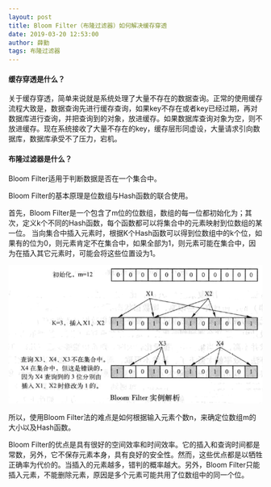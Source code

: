 ```yaml
---
layout: post
title: Bloom Filter（布隆过滤器）如何解决缓存穿透
date: 2019-03-20 12:53:00
author: 薛勤
tags: 布隆过滤器
---
```


#### 缓存穿透是什么？

关于缓存穿透，简单来说就是系统处理了大量不存在的数据查询。正常的使用缓存流程大致是，数据查询先进行缓存查询，如果key不存在或者key已经过期，再对数据库进行查询，并把查询到的对象，放进缓存。如果数据库查询对象为空，则不放进缓存。现在系统接收了大量不存在的key，缓存层形同虚设，大量请求引向数据库，数据库承受不了压力，宕机。

#### 布隆过滤器是什么？

Bloom Filter适用于判断数据是否在一个集合中。

Bloom Filter的基本原理是位数组与Hash函数的联合使用。

首先，Bloom Filter是一个包含了m位的位数组，数组的每一位都初始化为；其次，定义k个不同的Hash函数，每个函数都可以将集合中的元素映射到位数组的某一位。
当向集合中插入元素时，根据K个Hash函数可以得到位数组中的k个位，如果有的位为0，则元素肯定不在集合中，如果全部为1，则元素可能在集合中，因为在插入其它元素时，可能会将这些位置设为1。

![](./20190320BloomFilter布隆过滤器如何解决缓存穿透/1136672-20190320125241746-1209592518.png)

所以，使用Bloom Filter法的难点是如何根据输入元素个数n，来确定位数组m的大小以及Hash函数。

Bloom Filter的优点是具有很好的空间效率和时间效率。它的插入和查询时间都是常数，另外，它不保存元素本身，具有良好的安全性。然而，这些优点都是以牺牲正确率为代价的。当插入的元素越多，错判的概率越大。另外，Bloom Filter只能插入元素，不能删除元素，原因是多个元素可能共用了位数组中的同一个位。